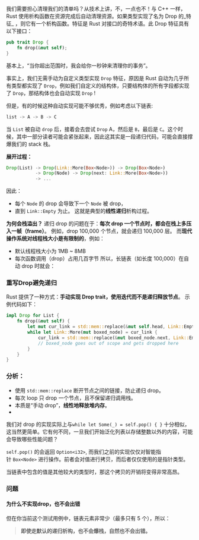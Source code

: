 我们需要担心清理我们的清单吗？从技术上讲，不，一点也不！与 C++ 一样，Rust 使用析构函数在资源完成后自动清理资源。如果类型实现了名为 Drop 的_特征_ ，则它有一个析构函数。特征是 Rust 对接口的奇特术语。此 Drop 特征具有以下接口：
```rust
pub trait Drop {
    fn drop(&mut self);
}
```

基本上，“当你超出范围时，我会给你一秒钟来清理你的事务”。

事实上，我们无需手动为自定义类型实现 `Drop` 特征，原因是 Rust 自动为几乎所有类型都实现了 `Drop`，例如我们自定义的结构体，只要结构体的所有字段都实现了 `Drop`，那结构体也会自动实现 `Drop` !

但是，有的时候这种自动实现可能不够优秀，例如考虑以下链表:

```rust
list -> A -> B -> C
```
当 `List` 被自动 `drop` 后，接着会去尝试 `Drop` A，然后是 `B`，最后是 `C`。这个时候，其中一部分读者可能会紧张起来，因此这其实是一段递归代码，可能会直接撑爆我们的 stack 栈。

**展开过程：**
```rust
Drop(List) -> Drop(Link::More(Box<Node>)) -> Drop(Box<Node>)
           -> Drop(Node) -> Drop(next: Link::More(Box<Node>))
           -> ...
```
因此：
- 每个 `Node` 的 drop 会导致下一个 `Node` 被 drop，
- 直到 `Link::Empty` 为止。
这就是典型的**线性递归**析构过程。

**为何会栈溢出？**
递归 drop 的问题在于：**每次 drop 一个节点时，都会在栈上多压入一帧（frame）**。
例如，drop 100,000 个节点，就会递归 100,000 层。
而**现代操作系统对线程栈大小是有限制的**，例如：
- 默认线程栈大小为 1MB ~ 8MB
- 每次函数调用（drop）占用几百字节
所以，长链表（如长度 100,000）在自动 drop 时就会：

### 重写Drop避免递归
Rust 提供了一种方式：**手动实现 Drop trait，使用迭代而不是递归释放节点**。
示例代码如下：
```rust
impl Drop for List {
    fn drop(&mut self) {
        let mut cur_link = std::mem::replace(&mut self.head, Link::Empty);
        while let Link::More(mut boxed_node) = cur_link {
            cur_link = std::mem::replace(&mut boxed_node.next, Link::Empty);
            // boxed_node goes out of scope and gets dropped here
        }
    }
}
```
### 分析：
- 使用 `std::mem::replace` 断开节点之间的链接，防止递归 drop。
- 每次 loop 只 drop 一个节点，且不保留递归调用栈。
- 本质是“手动 drop”，**线性地释放堆内存**。
- 
我们对 drop 的实现实际上与`while let Some(_) = self.pop() { }` 十分相似，这当然更简单。它有何不同，一旦我们开始泛化列表以存储整数以外的内容，可能会导致哪些性能问题？

`self.pop()` 的会返回 `Option<i32>`, 而我们之前的实现仅仅对智能指针 `Box<Node>` 进行操作。前者会对值进行拷贝，而后者仅仅使用的是指针类型。

当链表中包含的值是其他较大的类型时，那这个拷贝的开销将变得非常高昂。
### 问题
#### 为什么不实现drop，也不会出错
但在你当前这个测试用例中，链表元素非常少（最多只有 5 个），所以：

> **即使走默认的递归析构，也不会爆栈，自然也不会出错。**